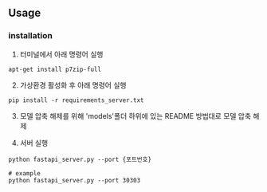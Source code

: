 
## Usage
### installation

1. 터미널에서 아래 명령어 실행
```
apt-get install p7zip-full
```
2. 가상환경 활성화 후 아래 명령어 실행
```
pip install -r requirements_server.txt
```
3. 모델 압축 해제를 위해 'models'폴더 하위에 있는 README 방법대로 모델 압축 해제

4. 서버 실행
```
python fastapi_server.py --port {포트번호}

# example
python fastapi_server.py --port 30303
```
